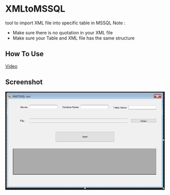 # XMLtoMSSQL
tool to import XML file into specific table in MSSQL 
Note :
- Make sure there is no quotation in your XML file 
- Make sure your Table and XML file  has  the same structure


## How To Use 
[Video](https://github.com/Aghiad90/XMLtoMSSQL/blob/master/xmltomssql.mp4)

## Screenshot

![Screenshot](https://github.com/Aghiad90/XMLtoMSSQL/blob/master/xmltosql.PNG)




